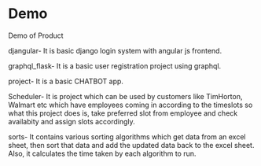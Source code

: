 # Demo
Demo of Product
        
djangular- It is basic django login system with angular js frontend.

graphql_flask- It is a basic user registration project using graphql.

project- It is a basic CHATBOT app.

Scheduler- It is project which can be used by customers like TimHorton, Walmart etc which have employees coming in according to the timeslots so what this project does
is, take preferred slot from employee and check availabity and assign slots accordingly.

sorts- It contains various sorting algorithms which get data from an excel sheet, then sort that data and add the updated data back to the excel sheet. Also,
        it calculates the time taken by each algorithm to run.
